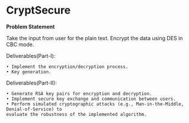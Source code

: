# CryptSecure
**Problem Statement**

Take the input from user for the plain text. Encrypt the data using DES in CBC mode.

Deliverables(Part-I):
```
• Implement the encryption/decryption process.
• Key generation.
```

Deliverables(Part-II):
```
• Generate RSA key pairs for encryption and decryption.
• Implement secure key exchange and communication between users.
• Perform simulated cryptographic attacks (e.g., Man-in-the-Middle, Denial-of-Service) to
evaluate the robustness of the implemented algorithm.
```

